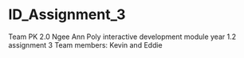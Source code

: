 # ID_Assignment_3
Team PK 2.0 Ngee Ann Poly interactive development module year 1.2 assignment 3 Team members: Kevin and Eddie
